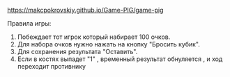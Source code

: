 https://makcpokrovskiy.github.io/Game-PIG/game-pig


Правила игры:
1. Побеждает тот игрок который набирает 100 очков.
2. Для набора очков нужно нажать на кнопку "Бросить кубик".
3. Для сохранения результата "Оставить".
4. Если в костях выпадет "1" , временный результат обнуляется , и ход переходит противнику
